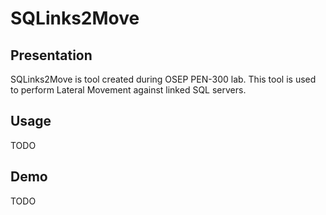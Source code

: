 # SQLinks2Move

## Presentation

SQLinks2Move is tool created during OSEP PEN-300 lab. This tool is used to perform Lateral Movement against linked SQL servers.

## Usage

TODO

## Demo

TODO
